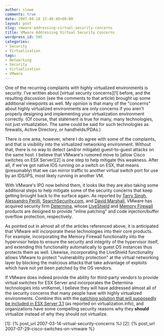 ```yaml
---
author: slowe
comments: true
date: 2007-08-18 15:40:49+00:00
layout: post
slug: vmware-addressing-virtual-security-concerns
title: VMware Addressing Virtual Security Concerns
wordpress_id: 505
categories:
- Security
- Virtualization
tags:
- Networking
- Security
- Virtualization
- VMware
---
```


One of the recurring complaints with highly virtualized environments is security. I've written about [virtual security concerns][1] before, and the resulting discussion (see the comments to that article) brought up some additional viewpoints as well. My opinion is that many of the "concerns" about highly virtualized environments are only concerns if you aren't properly designing and implementing your virtualization environment correctly. (Of course, that statement is true for many, many technologies, not just virtualization. The same could be said for such technologies as firewalls, Active Directory, or handhelds/PDAs.)

There is one area, however, where I do agree with some of the complaints, and that is visibility into the virtualized networking environment. Without that, there is no way to detect (and/or mitigate) guest-to-guest attacks on the same host. I believe that VMware's rumored move to [allow Cisco switches on ESX Server][2] is one step to help mitigate this weakness. After all, if we've got native IOS running on a switch on ESX, that means (presumably) that we can mirror traffic to another virtual switch port for use by an IDS/IPS, most likely running in another VM.

With VMware's IPO now behind them, it looks like they are also taking some additional steps to help mitigate some of the security concerns that keep getting brought back to the surface again. As reported by [Tarry Singh](http://tarrysingh.blogspot.com/2007/08/vmware-acquires-security-firm-determina.html), [Alessandro Perilli](http://www.virtualization.info/2007/08/vmware-acquires-determina.html), [SearchSecurity.com](http://searchsecurity.techtarget.com/originalContent/0,289142,sid14_gci1268544,00.html), and [David Marshall](http://vmblog.com/archive/2007/08/18/vmware-quietly-acquires-determina-and-its-host-intrusion-prevention.aspx), VMware has acquired security firm [Determina](http://www.determina.com/), whose [LiveShield](http://www.determina.com/products/liveshield.asp) and [Memory Firewall](http://www.determina.com/products/memory_firewall.asp) products are designed to provide "inline patching" and code injection/buffer overflow protection, respectively.

As pointed out in almost all of the articles referenced above, it is anticipated that VMware will incorporate these technologies into their core products. For example, incorporating the Memory Firewall functionality into the hypervisor helps to ensure the security and integrity of the hypervisor itself, and extending this functionality automatically to guest OS instances thus protects them as well. Likewise, incorporating the LiveShield functionality allows VMware to protect "vulnerability protection" at the virtual networking layer by blocking the malicious attacks that take advantage of exploits which have not yet been patched by the OS vendors.

If VMware does indeed provide the ability for third-party vendors to provide virtual switches for ESX Server and incorporates the Determina technologies into vmKernel, I believe they will have addressed almost all of the security concerns that many people have with highly virtualized environments. Combine this with the [patching solution that will supposedly be included in ESX Server 3.1](http://www.virtualization.info/2007/08/vmware-partners-with-shavlik-for-new.html) (as reported on virtualization.info), and organizations have some compelling security reasons why they **should** virtualize instead of why they should not virtualize.

[1]: {% post_url 2007-03-14-virtual-security-concerns %}
[2]: {% post_url 2007-07-29-cisco-switches-on-vmware %}
